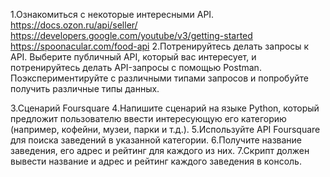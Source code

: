 1.Ознакомиться с некоторые интересными API. https://docs.ozon.ru/api/seller/ https://developers.google.com/youtube/v3/getting-started https://spoonacular.com/food-api
2.Потренируйтесь делать запросы к API. Выберите публичный API, который вас интересует, и потренируйтесь делать API-запросы с помощью Postman. Поэкспериментируйте с различными типами запросов и попробуйте получить различные типы данных.




3.Сценарий Foursquare
4.Напишите сценарий на языке Python, который предложит пользователю ввести интересующую его категорию (например, кофейни, музеи, парки и т.д.).
5.Используйте API Foursquare для поиска заведений в указанной категории.
6.Получите название заведения, его адрес и рейтинг для каждого из них.
7.Скрипт должен вывести название и адрес и рейтинг каждого заведения в консоль.

